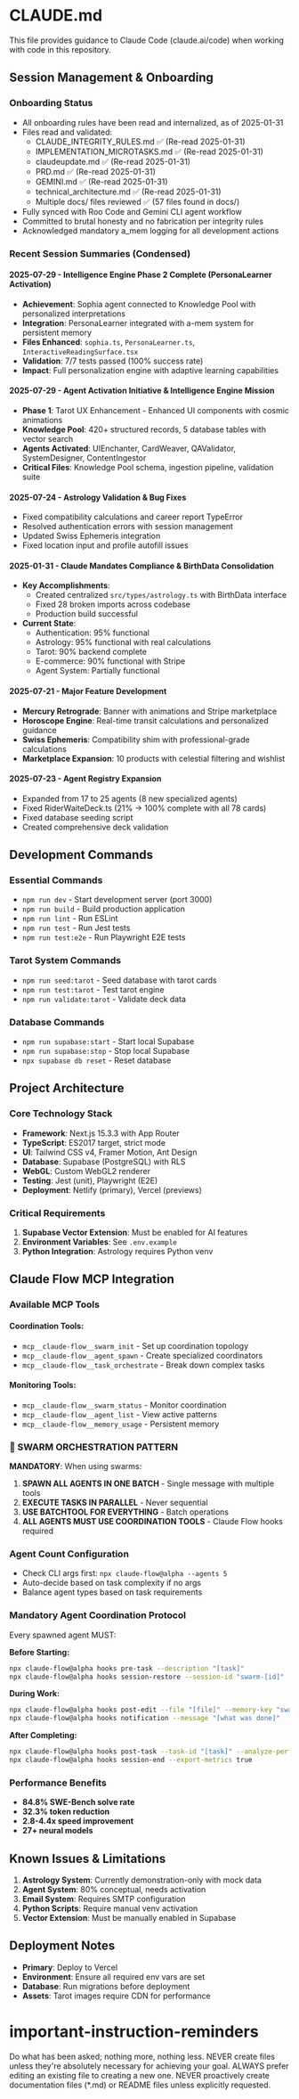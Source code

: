 # CLAUDE.md

This file provides guidance to Claude Code (claude.ai/code) when working with code in this repository.

## Session Management & Onboarding

### Onboarding Status

- All onboarding rules have been read and internalized, as of 2025-01-31
- Files read and validated:
  - CLAUDE_INTEGRITY_RULES.md ✅ (Re-read 2025-01-31)
  - IMPLEMENTATION_MICROTASKS.md ✅ (Re-read 2025-01-31)
  - claudeupdate.md ✅ (Re-read 2025-01-31)
  - PRD.md ✅ (Re-read 2025-01-31)
  - GEMINI.md ✅ (Re-read 2025-01-31)
  - technical_architecture.md ✅ (Re-read 2025-01-31)
  - Multiple docs/ files reviewed ✅ (57 files found in docs/)
- Fully synced with Roo Code and Gemini CLI agent workflow
- Committed to brutal honesty and no fabrication per integrity rules
- Acknowledged mandatory a_mem logging for all development actions

### Recent Session Summaries (Condensed)

#### 2025-07-29 - Intelligence Engine Phase 2 Complete (PersonaLearner Activation)
- **Achievement**: Sophia agent connected to Knowledge Pool with personalized interpretations
- **Integration**: PersonaLearner integrated with a-mem system for persistent memory
- **Files Enhanced**: `sophia.ts`, `PersonaLearner.ts`, `InteractiveReadingSurface.tsx`
- **Validation**: 7/7 tests passed (100% success rate)
- **Impact**: Full personalization engine with adaptive learning capabilities

#### 2025-07-29 - Agent Activation Initiative & Intelligence Engine Mission
- **Phase 1**: Tarot UX Enhancement - Enhanced UI components with cosmic animations
- **Knowledge Pool**: 420+ structured records, 5 database tables with vector search
- **Agents Activated**: UIEnchanter, CardWeaver, QAValidator, SystemDesigner, ContentIngestor
- **Critical Files**: Knowledge Pool schema, ingestion pipeline, validation suite

#### 2025-07-24 - Astrology Validation & Bug Fixes
- Fixed compatibility calculations and career report TypeError
- Resolved authentication errors with session management
- Updated Swiss Ephemeris integration
- Fixed location input and profile autofill issues

#### 2025-01-31 - Claude Mandates Compliance & BirthData Consolidation
- **Key Accomplishments**:
  - Created centralized `src/types/astrology.ts` with BirthData interface
  - Fixed 28 broken imports across codebase
  - Production build successful
- **Current State**:
  - Authentication: 95% functional
  - Astrology: 95% functional with real calculations
  - Tarot: 90% backend complete
  - E-commerce: 90% functional with Stripe
  - Agent System: Partially functional

#### 2025-07-21 - Major Feature Development
- **Mercury Retrograde**: Banner with animations and Stripe marketplace
- **Horoscope Engine**: Real-time transit calculations and personalized guidance
- **Swiss Ephemeris**: Compatibility shim with professional-grade calculations
- **Marketplace Expansion**: 10 products with celestial filtering and wishlist

#### 2025-07-23 - Agent Registry Expansion
- Expanded from 17 to 25 agents (8 new specialized agents)
- Fixed RiderWaiteDeck.ts (21% → 100% complete with all 78 cards)
- Fixed database seeding script
- Created comprehensive deck validation

## Development Commands

### Essential Commands

- `npm run dev` - Start development server (port 3000)
- `npm run build` - Build production application  
- `npm run lint` - Run ESLint
- `npm run test` - Run Jest tests
- `npm run test:e2e` - Run Playwright E2E tests

### Tarot System Commands

- `npm run seed:tarot` - Seed database with tarot cards
- `npm run test:tarot` - Test tarot engine
- `npm run validate:tarot` - Validate deck data

### Database Commands

- `npm run supabase:start` - Start local Supabase
- `npm run supabase:stop` - Stop local Supabase
- `npx supabase db reset` - Reset database

## Project Architecture

### Core Technology Stack

- **Framework**: Next.js 15.3.3 with App Router
- **TypeScript**: ES2017 target, strict mode
- **UI**: Tailwind CSS v4, Framer Motion, Ant Design
- **Database**: Supabase (PostgreSQL) with RLS
- **WebGL**: Custom WebGL2 renderer
- **Testing**: Jest (unit), Playwright (E2E)
- **Deployment**: Netlify (primary), Vercel (previews)

### Critical Requirements

1. **Supabase Vector Extension**: Must be enabled for AI features
2. **Environment Variables**: See `.env.example`
3. **Python Integration**: Astrology requires Python venv

## Claude Flow MCP Integration

### Available MCP Tools

#### Coordination Tools:
- `mcp__claude-flow__swarm_init` - Set up coordination topology
- `mcp__claude-flow__agent_spawn` - Create specialized coordinators
- `mcp__claude-flow__task_orchestrate` - Break down complex tasks

#### Monitoring Tools:
- `mcp__claude-flow__swarm_status` - Monitor coordination
- `mcp__claude-flow__agent_list` - View active patterns
- `mcp__claude-flow__memory_usage` - Persistent memory

### 🧠 SWARM ORCHESTRATION PATTERN

**MANDATORY**: When using swarms:
1. **SPAWN ALL AGENTS IN ONE BATCH** - Single message with multiple tools
2. **EXECUTE TASKS IN PARALLEL** - Never sequential
3. **USE BATCHTOOL FOR EVERYTHING** - Batch operations
4. **ALL AGENTS MUST USE COORDINATION TOOLS** - Claude Flow hooks required

### Agent Count Configuration
- Check CLI args first: `npx claude-flow@alpha --agents 5`
- Auto-decide based on task complexity if no args
- Balance agent types based on task requirements

### Mandatory Agent Coordination Protocol

Every spawned agent MUST:

**Before Starting:**
```bash
npx claude-flow@alpha hooks pre-task --description "[task]"
npx claude-flow@alpha hooks session-restore --session-id "swarm-[id]"
```

**During Work:**
```bash
npx claude-flow@alpha hooks post-edit --file "[file]" --memory-key "swarm/[agent]/[step]"
npx claude-flow@alpha hooks notification --message "[what was done]"
```

**After Completing:**
```bash
npx claude-flow@alpha hooks post-task --task-id "[task]" --analyze-performance true
npx claude-flow@alpha hooks session-end --export-metrics true
```

### Performance Benefits
- **84.8% SWE-Bench solve rate**
- **32.3% token reduction**
- **2.8-4.4x speed improvement**
- **27+ neural models**

## Known Issues & Limitations

1. **Astrology System**: Currently demonstration-only with mock data
2. **Agent System**: 80% conceptual, needs activation
3. **Email System**: Requires SMTP configuration
4. **Python Scripts**: Require manual venv activation
5. **Vector Extension**: Must be manually enabled in Supabase

## Deployment Notes

- **Primary**: Deploy to Vercel 
- **Environment**: Ensure all required env vars are set
- **Database**: Run migrations before deployment
- **Assets**: Tarot images require CDN for performance

# important-instruction-reminders
Do what has been asked; nothing more, nothing less.
NEVER create files unless they're absolutely necessary for achieving your goal.
ALWAYS prefer editing an existing file to creating a new one.
NEVER proactively create documentation files (*.md) or README files unless explicitly requested.